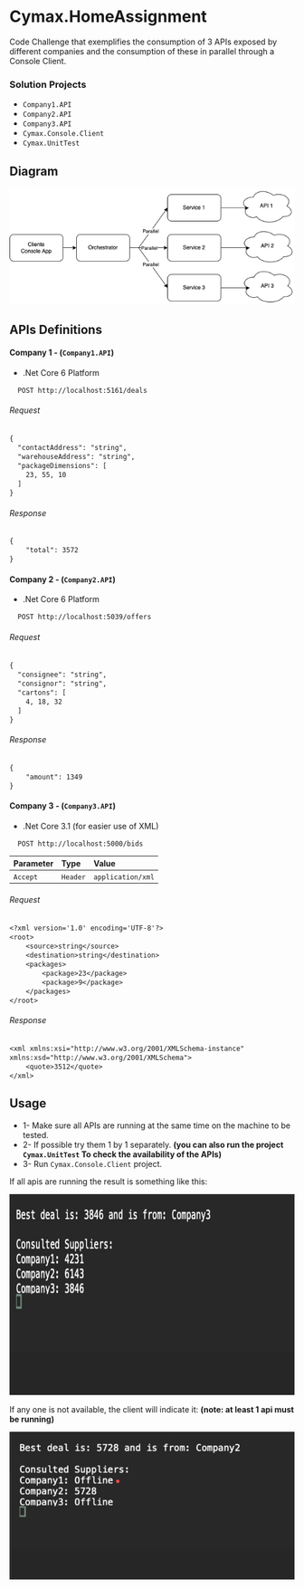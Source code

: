 
# Cymax.HomeAssignment

Code Challenge that exemplifies the consumption of 3 APIs exposed by different companies and the consumption of these in parallel through a Console Client.

### Solution Projects

- `Company1.API`
- `Company2.API`
- `Company3.API`
- `Cymax.Console.Client`
- `Cymax.UnitTest`

## Diagram

![alt text](https://github.com/glennperez/Cymax.HomeAssignment/blob/main/diagram.png?raw=true)

## APIs Definitions

#### Company 1 - (`Company1.API`)
- .Net Core 6 Platform
```http
  POST http://localhost:5161/deals
```
###### Request
```
{
  "contactAddress": "string",
  "warehouseAddress": "string",
  "packageDimensions": [
    23, 55, 10
  ]
}
```
###### Response
```
{
    "total": 3572
}
```
#### Company 2 - (`Company2.API`)
- .Net Core 6 Platform
```http
  POST http://localhost:5039/offers
```
###### Request
```
{
  "consignee": "string",
  "consignor": "string",
  "cartons": [
    4, 18, 32
  ]
}
```
###### Response
```
{
    "amount": 1349
}
```
#### Company 3 - (`Company3.API`)
- .Net Core 3.1 (for easier use of XML)
```http
  POST http://localhost:5000/bids
```

| Parameter | Type     | Value                       |
| :-------- | :------- | :-------------------------------- |
| `Accept`      | `Header` | `application/xml` |

###### Request
```
<?xml version='1.0' encoding='UTF-8'?>
<root>
    <source>string</source>
    <destination>string</destination>
    <packages>
        <package>23</package>
        <package>9</package>
    </packages>
</root>
```
###### Response
```
<xml xmlns:xsi="http://www.w3.org/2001/XMLSchema-instance" xmlns:xsd="http://www.w3.org/2001/XMLSchema">
    <quote>3512</quote>
</xml>
```
## Usage

- 1- Make sure all APIs are running at the same time on the machine to be tested.
- 2- If possible try them 1 by 1 separately. **(you can also run the project `Cymax.UnitTest` To check the availability of the APIs)**
- 3- Run `Cymax.Console.Client` project.

If all apis are running the result is something like this:

<img src="https://github.com/glennperez/Cymax.HomeAssignment/blob/main/console1.jpeg?raw=true" alt="drawing" width="685" height="355"/>

If any one is not available, the client will indicate it: **(note: at least 1 api must be running)**

![alt text](https://github.com/glennperez/Cymax.HomeAssignment/blob/main/console2.jpeg?raw=true)

